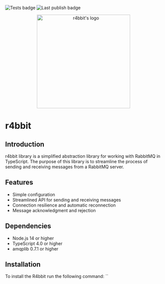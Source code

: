 ![Tests badge](https://github.com/r4bbitjs/r4bbitjs/actions/workflows/e2e.yml/badge.svg)
![Last publish badge](https://github.com/r4bbitjs/r4bbitjs/actions/workflows/publish.yml/badge.svg)

<p align="center" >
  <img src="https://raw.githubusercontent.com/r4bbitjs/r4bbitjs/dev/logo/r4bbit_logo.svg" alt="r4bbit's logo" width="300" />
</p>

# r4bbit

## Introduction

r4bbit library is a simplified abstraction library for working with RabbitMQ in TypeScript. The purpose of this library is to streamline the process of sending and receiving messages from a RabbitMQ server.

## Features

- Simple configuration
- Streamlined API for sending and receiving messages
- Connection resilience and automatic reconnection
- Message acknowledgment and rejection

## Dependencies

- Node.js 14 or higher
- TypeScript 4.0 or higher
- amqplib 0.7.1 or higher

## Installation

To install the R4bbit run the following command: ``

